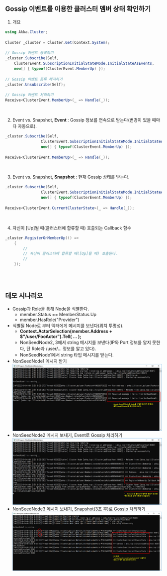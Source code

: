 ## Gossip 이벤트를 이용한 클러스터 멤버 상태 확인하기

1. 개요
```cs
using Akka.Cluster;

Cluster _cluster = Cluster.Get(Context.System);

// Gossip 이벤트 등록하기
_cluster.Subscribe(Self,
	ClusterEvent.SubscriptionInitialStateMode.InitialStateAsEvents,
	new[] { typeof(ClusterEvent.MemberUp) });

// Gossip 이벤트 등록 해지하기	
_cluster.Unsubscribe(Self);

// Gossip 이벤트 처리하기
Receive<ClusterEvent.MemberUp>(_ => Handle(_));
```
<br/>

2. Event vs. Snapshot, **Event** : Gossip 정보를 연속으로 받는다(변경이 있을 때마다 자동으로).
```cs
_cluster.Subscribe(Self,
                ClusterEvent.SubscriptionInitialStateMode.InitialStateAsEvents,
                new[] { typeof(ClusterEvent.MemberUp) });

Receive<ClusterEvent.MemberUp>(_ => Handle(_));
```
<br/>

3. Event vs. Snapshot, **Snapshot** : 현재 Gossip 상태를 받는다.				
```cs
_cluster.Subscribe(Self, 
                ClusterEvent.SubscriptionInitialStateMode.InitialStateAsSnapshot, 
                new[] { typeof(ClusterEvent.MemberUp) });
				
Receive<ClusterEvent.CurrentClusterState>(_ => Handle(_));
```
<br/>

4. 자신이 [Up]될 때(클러스터에 합류할 때) 호출되는 Callback 함수
```cs
_cluster.RegisterOnMemberUp(() =>
	{
		//
		// 자신이 클러스터에 합류할 때([Up]될 때) 호출된다.
		//
	});
```

<br/>
<br/>

## 데모 시나리오
- Gossip과 Role을 통해 Node을 식별한다.
   - member.Status == MemberStatus.Up
   - member.HasRole("Provider")
- 식별될 Node로 부터 액터에게 메시지를 보낸다(위치 투명성).
   - **Context.ActorSelection(member.Address + $"/user/FooActor").Tell( ... );**
   - NonSeedNode2, 3에서 string 메시지를 보낸다(IP와 Port 정보를 알지 못한다, 단 Role과 /user/... 정보를 알고 있다).
   - NonSeedNode1에서 string 타입 메시지를 받는다.
- NonSeedNode1 메시지 받기
![](./Images/NonSeedNode1_ReceviedMessages.png)
- NonSeedNode2 메시지 보내기, Event로 Gossip 처리하기
![](./Images/NonSeedNode2_AsEvent.png)
- NonSeedNode3 메시지 보내기, Snapshot(3초 후)로 Gossip 처리하기
![](./Images/NonSeedNode3_AsSnapshot.png)
   
   
   
 
